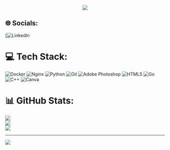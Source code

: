 <p align="center">
<img src="https://i.giphy.com/media/v1.Y2lkPTc5MGI3NjExN2F4ams1MDJnYmszNDYwbmlrbWdrZDdxN3ZtbXRnZ2FobmgycngxdSZlcD12MV9pbnRlcm5hbF9naWZfYnlfaWQmY3Q9Zw/13Z5kstwARnPna/giphy.gif">
</p>

## 🌐 Socials:
[![LinkedIn](https://img.shields.io/badge/LinkedIn-%230077B5.svg?logo=linkedin&logoColor=white)



# 💻 Tech Stack:
![Docker](https://img.shields.io/badge/docker-%230db7ed.svg?style=for-the-badge&logo=docker&logoColor=white) ![Nginx](https://img.shields.io/badge/nginx-%23009639.svg?style=for-the-badge&logo=nginx&logoColor=white) ![Python](https://img.shields.io/badge/python-3670A0?style=for-the-badge&logo=python&logoColor=ffdd54) ![Git](https://img.shields.io/badge/git-%23F05033.svg?style=for-the-badge&logo=git&logoColor=white) ![Adobe Photoshop](https://img.shields.io/badge/adobe%20photoshop-%2331A8FF.svg?style=for-the-badge&logo=adobe%20photoshop&logoColor=white) ![HTML5](https://img.shields.io/badge/html5-%23E34F26.svg?style=for-the-badge&logo=html5&logoColor=white) ![Go](https://img.shields.io/badge/go-%2300ADD8.svg?style=for-the-badge&logo=go&logoColor=white) ![C++](https://img.shields.io/badge/c++-%2300599C.svg?style=for-the-badge&logo=c%2B%2B&logoColor=white) ![Canva](https://img.shields.io/badge/Canva-%2300C4CC.svg?style=for-the-badge&logo=Canva&logoColor=white)
# 📊 GitHub Stats:
![](https://github-readme-stats.vercel.app/api?username=octafex&theme=dark&hide_border=false&include_all_commits=false&count_private=false)<br/>
![](https://github-readme-streak-stats.herokuapp.com/?user=octafex&theme=dark&hide_border=false)<br/>
![](https://github-readme-stats.vercel.app/api/top-langs/?username=octafex&theme=dark&hide_border=false&include_all_commits=false&count_private=false&layout=compact)

---
[![](https://visitcount.itsvg.in/api?id=octafex&icon=0&color=0)](https://visitcount.itsvg.in)

<!-- Proudly created with GPRM ( https://gprm.itsvg.in ) -->
